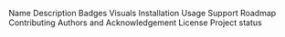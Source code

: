 Name
Description
Badges
Visuals
Installation
Usage
Support
Roadmap
Contributing
Authors and Acknowledgement
License
Project status
